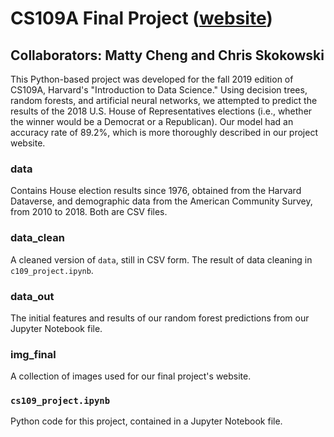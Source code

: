 # CS109A Final Project ([website](https://cs109group74.weebly.com))

## Collaborators: Matty Cheng and Chris Skokowski

This Python-based project was developed for the fall 2019 edition of CS109A, Harvard's "Introduction to Data Science." Using decision trees, random forests, and artificial neural networks, we attempted to predict the results of the 2018 U.S. House of Representatives elections (i.e., whether the winner would be a Democrat or a Republican). Our model had an accuracy rate of 89.2\%, which is more thoroughly described in our project website.

### data

Contains House election results since 1976, obtained from the Harvard Dataverse, and demographic data from the American Community Survey, from 2010 to 2018. Both are CSV files.

### data_clean

A cleaned version of `data`, still in CSV form. The result of data cleaning in `c109_project.ipynb`.

### data_out

The initial features and results of our random forest predictions from our Jupyter Notebook file.

### img_final

A collection of images used for our final project's website.

### `cs109_project.ipynb`

Python code for this project, contained in a Jupyter Notebook file.